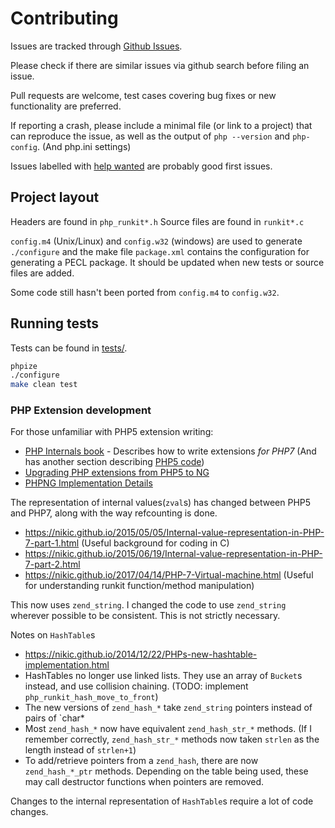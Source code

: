 # Contributing

Issues are tracked through [Github Issues](https://github.com/danack/fnbind/issues).

Please check if there are similar issues via github search before filing an issue.

Pull requests are welcome, test cases covering bug fixes or new functionality are preferred.

If reporting a crash, please include a minimal file (or link to a project) that can reproduce the issue, as well as the output of `php --version` and `php-config`. (And php.ini settings)

Issues labelled with [help wanted](https://github.com/runkit7/runkit7/labels/help%20wanted) are probably good first issues.

## Project layout

Headers are found in `php_runkit*.h`
Source files are found in `runkit*.c`

`config.m4` (Unix/Linux) and `config.w32` (windows) are used to generate `./configure` and the make file
`package.xml` contains the configuration for generating a PECL package. It should be updated when new tests or source files are added.

Some code still hasn't been ported from `config.m4` to `config.w32`.

## Running tests

Tests can be found in [tests/](./tests/).

```bash
phpize
./configure
make clean test
```

### PHP Extension development



For those unfamiliar with PHP5 extension writing:

- [PHP Internals book](http://www.phpinternalsbook.com/index.html#php-7) - Describes how to write extensions *for PHP7*
    (And has another section describing [PHP5 code](http://www.phpinternalsbook.com/index.html#php-5))
- [Upgrading PHP extensions from PHP5 to NG](https://wiki.php.net/phpng-upgrading)
- [PHPNG Implementation Details](https://wiki.php.net/phpng-int)


The representation of internal values(`zval`s) has changed between PHP5 and PHP7, along with the way refcounting is done.

- https://nikic.github.io/2015/05/05/Internal-value-representation-in-PHP-7-part-1.html (Useful background for coding in C)
- https://nikic.github.io/2015/06/19/Internal-value-representation-in-PHP-7-part-2.html
- https://nikic.github.io/2017/04/14/PHP-7-Virtual-machine.html (Useful for understanding runkit function/method manipulation)

This now uses `zend_string`.
I changed the code to use `zend_string` wherever possible to be consistent.
This is not strictly necessary.

Notes on `HashTable`s

- https://nikic.github.io/2014/12/22/PHPs-new-hashtable-implementation.html
- HashTables no longer use linked lists. They use an array of `Bucket`s instead, and use collision chaining.
  (TODO: implement `php_runkit_hash_move_to_front`)
- The new versions of `zend_hash_*` take `zend_string` pointers instead of pairs of `char*
- Most `zend_hash_*` now have equivalent `zend_hash_str_*` methods.
  (If I remember correctly, `zend_hash_str_*` methods now taken `strlen` as the length instead of `strlen+1`)
- To add/retrieve pointers from a `zend_hash`, there are now `zend_hash_*_ptr` methods.
  Depending on the table being used, these may call destructor functions when pointers are removed.

Changes to the internal representation of `HashTable`s require a lot of code changes.
